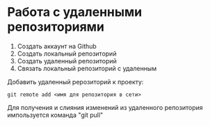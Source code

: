#  Работа с удаленными репозиториями

1. Создать аккаунт на Github
2. Создать локальный репозиторий  
3. Создать удаленный репозиторий
4. Связать локальный репозиторий с удаленным

 Добавить удаленный рерозиторий к проекту:
 ```
 git remote add <имя для репозитория в сети>
 ```
 Для получения и слияния изменений из удаленного репозитория импользуется команда "git pull" 
